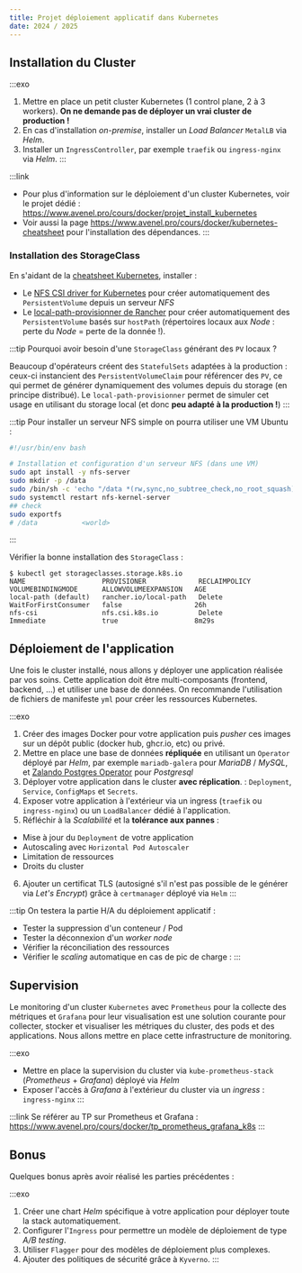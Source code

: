 ```yaml
---
title: Projet déploiement applicatif dans Kubernetes
date: 2024 / 2025
---
```


## Installation du Cluster

:::exo
1. Mettre en place un petit cluster Kubernetes (1 control plane, 2 à 3 workers). **On ne demande pas de déployer un vrai cluster de production !**
2. En cas d'installation _on-premise_, installer un _Load Balancer_ `MetalLB` via _Helm_.
3. Installer un `IngressController`, par exemple `traefik` ou `ingress-nginx` via _Helm_.
:::

:::link
- Pour plus d'information sur le déploiement d'un cluster Kubernetes, voir le projet dédié : <https://www.avenel.pro/cours/docker/projet_install_kubernetes>
- Voir aussi la page <https://www.avenel.pro/cours/docker/kubernetes-cheatsheet> pour l'installation des dépendances.
:::

### Installation des StorageClass

En s'aidant de la [cheatsheet Kubernetes](/cours/docker/kubernetes-cheatsheet), installer :

- Le [NFS CSI driver for Kubernetes](https://github.com/kubernetes-csi/csi-driver-nfs) pour créer automatiquement des `PersistentVolume` depuis un serveur _NFS_
- Le [local-path-provisionner de Rancher](https://github.com/rancher/local-path-provisioner) pour créer automatiquement des `PersistentVolume` basés sur `hostPath` (répertoires locaux aux _Node_ : perte du _Node_ = perte de la donnée !).

:::tip
Pourquoi avoir besoin d'une `StorageClass` générant des `PV` locaux ?

Beaucoup d'opérateurs créent des `StatefulSets` adaptées à la production : ceux-ci instancient des `PersistentVolumeClaim` pour référencer des `PV`, ce qui permet de générer dynamiquement des volumes depuis du storage (en principe distribué). Le `local-path-provisionner` permet de simuler cet usage en utilisant du storage local (et donc **peu adapté à la production !**)
:::

:::tip
Pour installer un serveur NFS simple on pourra utiliser une VM Ubuntu :

```sh
#!/usr/bin/env bash

# Installation et configuration d'un serveur NFS (dans une VM)
sudo apt install -y nfs-server
sudo mkdir -p /data
sudo /bin/sh -c 'echo "/data *(rw,sync,no_subtree_check,no_root_squash)" >> /etc/exports'
sudo systemctl restart nfs-kernel-server
## check
sudo exportfs
# /data           <world>
```
:::

Vérifier la bonne installation des `StorageClass` :

```console
$ kubectl get storageclasses.storage.k8s.io
NAME                   PROVISIONER             RECLAIMPOLICY   VOLUMEBINDINGMODE      ALLOWVOLUMEEXPANSION   AGE
local-path (default)   rancher.io/local-path   Delete          WaitForFirstConsumer   false                  26h
nfs-csi                nfs.csi.k8s.io          Delete          Immediate              true                   8m29s
```

## Déploiement de l'application

Une fois le cluster installé, nous allons y déployer une application réalisée par vos soins. Cette application doit être multi-composants (frontend, backend, …) et utiliser une base de données.
On recommande l'utilisation de fichiers de manifeste `yml` pour créer les ressources Kubernetes.

:::exo
1. Créer des images Docker pour votre application puis _pusher_ ces images sur un dépôt public (docker hub, ghcr.io, etc) ou privé.
2. Mettre en place une base de données **répliquée** en utilisant un `Operator` déployé par _Helm_, par exemple `mariadb-galera` pour _MariaDB_ / _MySQL_, et [Zalando Postgres Operator](https://github.com/zalando/postgres-operator) pour _Postgresql_
3. Déployer votre application dans le cluster **avec réplication**. : `Deployment`, `Service`, `ConfigMaps` et `Secrets`.
4. Exposer votre application à l'extérieur via un ingress (`traefik` ou `ingress-nginx`) ou un `LoadBalancer` dédié à l'application.
5. Réfléchir à la *Scalabilité* et la **tolérance aux pannes** :
  - Mise à jour du `Deployment` de votre application
  - Autoscaling avec `Horizontal Pod Autoscaler`
  - Limitation de ressources
  - Droits du cluster
6. Ajouter un certificat TLS (autosigné s'il n'est pas possible de le générer via _Let's Encrypt_) grâce à `certmanager` déployé via `Helm`
:::

:::tip
On testera la partie H/A du déploiement applicatif :

- Tester la suppression d'un conteneur / Pod
- Tester la déconnexion d'un _worker node_
- Vérifier la réconciliation des ressources
- Vérifier le _scaling_ automatique en cas de pic de charge : 
:::

## Supervision

Le monitoring d'un cluster `Kubernetes` avec `Prometheus` pour la collecte des métriques et `Grafana` pour leur visualisation est une solution courante pour collecter, stocker et visualiser les métriques du cluster, des pods et des applications. Nous allons mettre en place cette infrastructure de monitoring.

:::exo
- Mettre en place la supervision du cluster via `kube-prometheus-stack` (_Prometheus_ + _Grafana_) déployé via _Helm_ 
- Exposer l'accès à _Grafana_ à l'extérieur du cluster via un _ingress_ : `ingress-nginx`
:::

:::link
Se référer au TP sur Prometheus et Grafana : <https://www.avenel.pro/cours/docker/tp_prometheus_grafana_k8s>
:::

## Bonus

Quelques bonus après avoir réalisé les parties précédentes :

:::exo
1. Créer une chart _Helm_ spécifique à votre application pour déployer toute la stack automatiquement.
2. Configurer l'`Ingress` pour permettre un modèle de déploiement de type _A/B testing_.
3. Utiliser `Flagger` pour des modèles de déploiement plus complexes.
4. Ajouter des politiques de sécurité grâce à `Kyverno`.
:::

